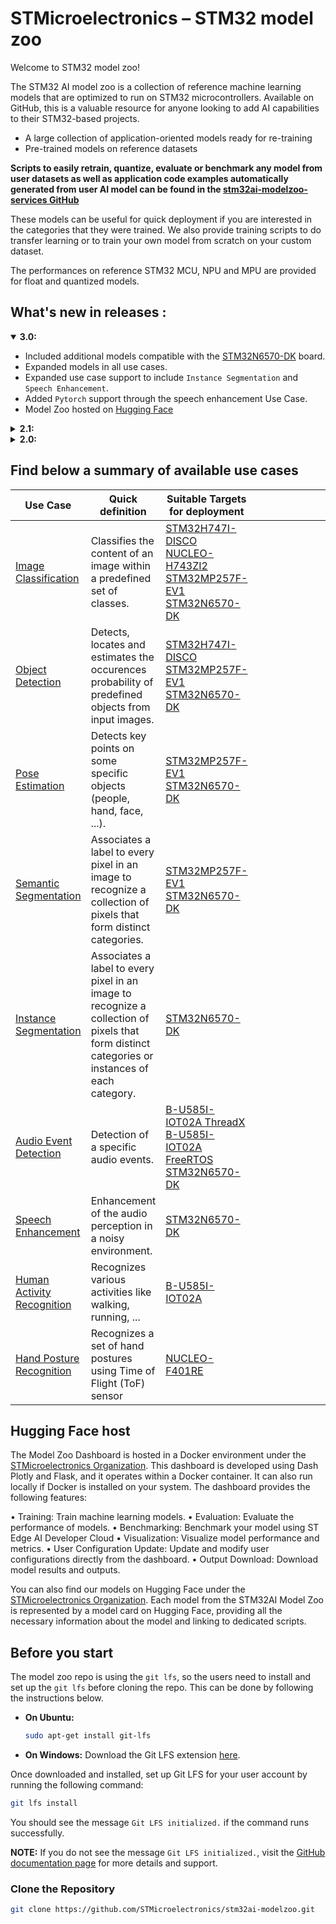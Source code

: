 # STMicroelectronics – STM32 model zoo

Welcome to STM32 model zoo!

The STM32 AI model zoo is a collection of reference machine learning models that are optimized to run on STM32
microcontrollers.
Available on GitHub, this is a valuable resource for anyone looking to add AI capabilities to their STM32-based
projects.

- A large collection of application-oriented models ready for re-training
- Pre-trained models on reference datasets

**Scripts to easily retrain, quantize, evaluate or benchmark any model from user datasets as well as application code examples automatically generated from user AI model can be found in the  [stm32ai-modelzoo-services GitHub](https://github.com/STMicroelectronics/stm32ai-modelzoo-services)** 


These models can be useful for quick deployment if you are interested in the categories that they were trained. We also provide training scripts to do transfer learning or to train your own model from scratch on your custom dataset.

The performances on reference STM32 MCU, NPU and MPU are provided for float and quantized models.

## What's new in releases :
</details>
<details open><summary><b>3.0:</b></summary>

* Included additional models compatible with the [STM32N6570-DK](https://www.st.com/en/evaluation-tools/stm32n6570-dk) board.
* Expanded models in all use cases.
* Expanded use case support to include `Instance Segmentation` and `Speech Enhancement`.
* Added `Pytorch` support through the speech enhancement Use Case.
* Model Zoo hosted on <a href="#Hugging Face">Hugging Face</a>
</details>
<details><summary><b>2.1:</b></summary>

* Included additional models compatible with the [STM32MP257F-EV1](https://www.st.com/en/evaluation-tools/stm32mp257f-ev1) board.
* Expanded use case support to include `Pose Estimation` and `Semantic Segmentation`.
</details>
<details><summary><b>2.0:</b></summary>

* An aligned and `uniform architecture` for all the use case
</details>


## Find below a summary of available use cases
| Use Case             | Quick definition  | Suitable Targets for deployment |  Smart example  |
|--------------------|------------------|-----------------|------------ |
| [Image Classification](./image_classification/README.md)   | Classifies the content of an image within a predefined set of classes.     | [STM32H747I-DISCO](https://github.com/STMicroelectronics/stm32ai-modelzoo-services/blob/main/application_code/image_classification/STM32H7/README.md) <br> [NUCLEO-H743ZI2](https://github.com/STMicroelectronics/stm32ai-modelzoo-services/blob/main/application_code/image_classification/STM32H7/README.md) <br>  [STM32MP257F-EV1](https://github.com/STMicroelectronics/stm32ai-modelzoo-services/blob/main/application_code/image_classification/STM32MP-LINUX/STM32MP2/README.md) <br> [STM32N6570-DK](https://www.st.com/en/development-tools/stm32n6-ai.html) <br> | <div align="center" style="width:480px; margin: left;">![plot](./doc/img/output_application_ic.JPG) |
| [Object Detection](./object_detection/README.md)   | Detects, locates and estimates the occurences probability of predefined objects from input images.     | [STM32H747I-DISCO](https://github.com/STMicroelectronics/stm32ai-modelzoo-services/blob/main/application_code/object_detection/STM32H7/README.md) <br>  [STM32MP257F-EV1](https://github.com/STMicroelectronics/stm32ai-modelzoo-services/blob/main/application_code/object_detection/STM32MP-LINUX/STM32MP2/README.md) <br> [STM32N6570-DK](https://www.st.com/en/development-tools/stm32n6-ai.html) <br> | <div align="center" style="width:480px; margin: left;">![plot](./doc/img/output_application_od.JPG) |
| [Pose Estimation](./pose_estimation/README.md)   | Detects key points on some specific objects (people, hand, face, ...).     | [STM32MP257F-EV1](https://github.com/STMicroelectronics/stm32ai-modelzoo-services/blob/main/application_code/pose_estimation/STM32MP-LINUX/STM32MP2/README.md) <br> [STM32N6570-DK](https://www.st.com/en/development-tools/stm32n6-ai.html) <br> | <div align="center" style="width:480px; margin: left;">![plot](./doc/img/output_application_pe.JPG) |
| [Semantic Segmentation](./semantic_segmentation/README.md)   | Associates a label to every pixel in an image to recognize a collection of pixels that form distinct categories.     | [STM32MP257F-EV1](https://github.com/STMicroelectronics/stm32ai-modelzoo-services/blob/main/application_code/STM32MP-LINUX/STM32MP2/README.md) <br> [STM32N6570-DK](https://www.st.com/en/development-tools/stm32n6-ai.html) <br> | <div align="center" style="width:480px; margin: left;">![plot](./doc/img/output_application_semseg.JPG) |
| [Instance Segmentation](./instance_segmentation/README.md)   | Associates a label to every pixel in an image to recognize a collection of pixels that form distinct categories or instances of each category.     |  [STM32N6570-DK](https://www.st.com/en/development-tools/stm32n6-ai.html) <br> | <div align="center" style="width:480px; margin: left;">![plot](./doc/img/output_application_instseg.JPG) |
| [Audio Event Detection](./audio_event_detection/README.md)   | Detection of a specific audio events.     | [B-U585I-IOT02A ThreadX](https://github.com/STMicroelectronics/stm32ai-modelzoo-services/blob/main/application_code/sensing_thread_x/STM32U5/README.md) <br> [B-U585I-IOT02A FreeRTOS](https://github.com/STMicroelectronics/stm32ai-modelzoo-services/blob/main/application_code/sensing_free_rtos/STM32U5/README.md) <br> [STM32N6570-DK](https://www.st.com/en/development-tools/stm32n6-ai.html) <br> | <div align="center" style="width:480px; margin: left;">![plot](./doc/img/output_application_aed.JPG) |
| [Speech Enhancement](./speech_enhancement/README.md)   | Enhancement of the audio perception in a noisy environment.     |  [STM32N6570-DK](https://www.st.com/en/development-tools/stm32n6-ai.html) <br> | <div align="center" style="width:480px; margin: left;">![plot](./doc/img/output_application_se.JPG) |
| [Human Activity Recognition](./human_activity_recognition/README.md)   | Recognizes various activities like walking, running, ...     |  [B-U585I-IOT02A](https://github.com/STMicroelectronics/stm32ai-modelzoo-services/blob/main/application_code/sensing_thread_x/STM32U5/README.md) <br> | <div align="center" style="width:480px; margin: left;">![plot](./doc/img/output_application_har.JPG) |
| [Hand Posture Recognition](./hand_posture/README.md)   | Recognizes a set of hand postures using Time of Flight (ToF) sensor     |  [NUCLEO-F401RE](https://github.com/STMicroelectronics/stm32ai-modelzoo-services/blob/main/application_code/hand_posture/STM32F4/README.md) <br> | <div align="center" style="width:480px; margin: left;">![plot](./doc/img/output_application_hpr.JPG) |
</div>


## <a id="Hugging Face">Hugging Face host</a>
The Model Zoo Dashboard is hosted in a Docker environment under the [STMicroelectronics Organization](https://huggingface.co/STMicroelectronics). This dashboard is developed using Dash Plotly and Flask, and it operates within a Docker container.
It can also run locally if Docker is installed on your system. The dashboard provides the following features:

•	Training: Train machine learning models.
•	Evaluation: Evaluate the performance of models.
•	Benchmarking: Benchmark your model using ST Edge AI Developer Cloud
•	Visualization: Visualize model performance and metrics.
•	User Configuration Update: Update and modify user configurations directly from the dashboard.
•	Output Download: Download model results and outputs.

You can also find our models on Hugging Face under the [STMicroelectronics Organization](https://huggingface.co/STMicroelectronics). Each model from the STM32AI Model Zoo is represented by a model card on Hugging Face, providing all the necessary information about the model and linking to dedicated scripts.


## Before you start
The model zoo repo is using the `git lfs`, so the users need to install and set up the `git lfs` before cloning the repo. This can be done by following the instructions below.


- **On Ubuntu:**
    ```sh
    sudo apt-get install git-lfs
    ```

- **On Windows:**
    Download the Git LFS extension [here](https://git-lfs.github.com/).

Once downloaded and installed, set up Git LFS for your user account by running the following command:

```sh
git lfs install
```
You should see the message `Git LFS initialized.` if the command runs successfully. 

**NOTE:** If you do not see the message `Git LFS initialized.`, visit the [GitHub documentation page](https://docs.github.com/en/repositories/working-with-files/managing-large-files/installing-git-large-file-storage) for more details and support.

### Clone the Repository

```sh
git clone https://github.com/STMicroelectronics/stm32ai-modelzoo.git
```


